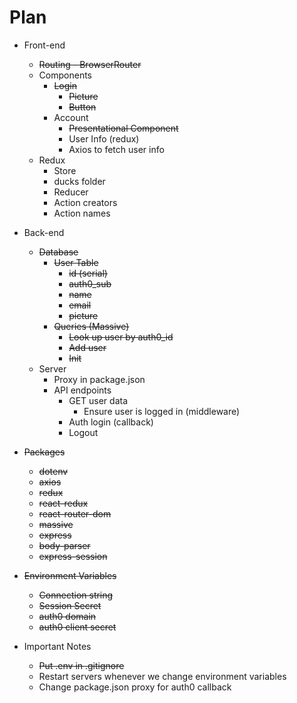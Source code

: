 # Plan

* Front-end
    * ~~Routing - BrowserRouter~~
    * Components
        * ~~Login~~
            * ~~Picture~~
            * ~~Button~~
        * Account
            * ~~Presentational Component~~
            * User Info (redux)
            * Axios to fetch user info
    * Redux
        * Store
        * ducks folder
        * Reducer
        * Action creators
        * Action names
* Back-end
    * ~~Database~~
        * ~~User Table~~
            * ~~id (serial)~~
            * ~~auth0_sub~~
            * ~~name~~
            * ~~email~~
            * ~~picture~~
        * ~~Queries (Massive)~~
            * ~~Look up user by auth0_id~~
            * ~~Add user~~
            * ~~Init~~
    * Server
        * Proxy in package.json
        * API endpoints
            * GET user data
                * Ensure user is logged in (middleware)
            * Auth login (callback)
            * Logout
* ~~Packages~~
    * ~~dotenv~~
    * ~~axios~~
    * ~~redux~~
    * ~~react-redux~~
    * ~~react-router-dom~~
    * ~~massive~~
    * ~~express~~
    * ~~body-parser~~
    * ~~express-session~~

* ~~Environment Variables~~
    * ~~Connection string~~
    * ~~Session Secret~~
    * ~~auth0 domain~~
    * ~~auth0 client secret~~

* Important Notes
    * ~~Put .env in .gitignore~~
    * Restart servers whenever we change environment variables
    * Change package.json proxy for auth0 callback